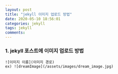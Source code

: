 ```yaml
---
layout: post
title: "jekyll 이미지 업로드 방법"
date: 2020-05-10 18:56:01
categories: jekyll
tags: jekyll
comments: 
---
```


### 1. jekyll 포스트에 이미지 업로드 방법  
```
![이미지 이름](이미지 경로)  
ex) ![dreamImage](/assets/images/dream_image.jpg)
```
